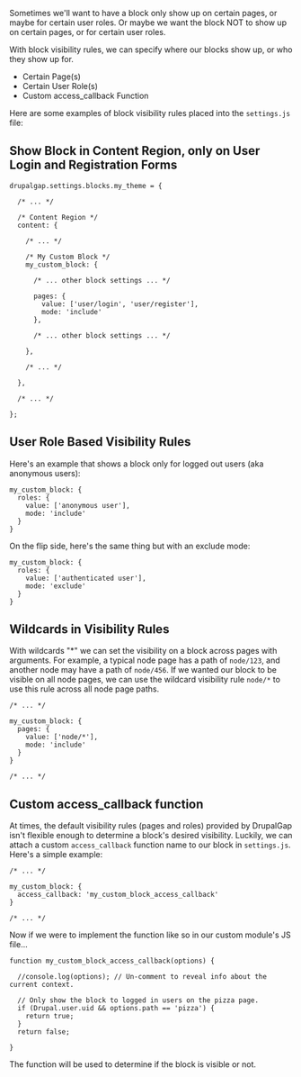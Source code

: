 Sometimes we'll want to have a block only show up on certain pages, or maybe for certain user roles. Or maybe we want the block NOT to show up on certain pages, or for certain user roles.

With block visibility rules, we can specify where our blocks show up, or who they show up for.

- Certain Page(s)
- Certain User Role(s)
- Custom access_callback Function

Here are some examples of block visibility rules placed into the `settings.js` file:

## Show Block in Content Region, only on User Login and Registration Forms

```
drupalgap.settings.blocks.my_theme = {

  /* ... */

  /* Content Region */
  content: {

    /* ... */

    /* My Custom Block */
    my_custom_block: {

      /* ... other block settings ... */

      pages: {
        value: ['user/login', 'user/register'],
        mode: 'include'
      },

      /* ... other block settings ... */

    },

    /* ... */

  },

  /* ... */

};
```

## User Role Based Visibility Rules

Here's an example that shows a block only for logged out users (aka anonymous users):

```
my_custom_block: {
  roles: {
    value: ['anonymous user'],
    mode: 'include'
  }
}
```

On the flip side, here's the same thing but with an exclude mode:

```
my_custom_block: {
  roles: {
    value: ['authenticated user'],
    mode: 'exclude'
  }
}
```

## Wildcards in Visibility Rules

With wildcards "*" we can set the visibility on a block across pages with arguments. For example, a typical node page has a path of `node/123`, and another node may have a path of `node/456`. If we wanted our block to be visible on all node pages, we can use the wildcard visibility rule `node/*` to use this rule across all node page paths.

```
/* ... */

my_custom_block: {
  pages: {
    value: ['node/*'],
    mode: 'include'
  }
}

/* ... */
```

## Custom access_callback function

At times, the default visibility rules (pages and roles) provided by DrupalGap isn't flexible enough to determine a block's desired visibility. Luckily, we can attach a custom `access_callback` function name to our block in `settings.js`. Here's a simple example:

```
/* ... */

my_custom_block: {
  access_callback: 'my_custom_block_access_callback'
}

/* ... */
```

Now if we were to implement the function like so in our custom module's JS file...

```
function my_custom_block_access_callback(options) {

  //console.log(options); // Un-comment to reveal info about the current context.

  // Only show the block to logged in users on the pizza page.
  if (Drupal.user.uid && options.path == 'pizza') {
    return true;
  }
  return false;

}
```

The function will be used to determine if the block is visible or not.
